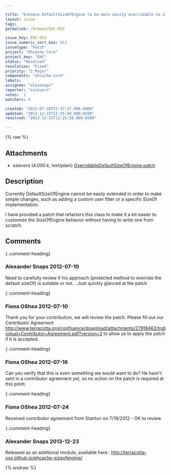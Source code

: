```yaml
---

title: "Enhance DefaultSizeOfEngine to be more easily overridable to allow for custom user filters and SizeOf implementations"
layout: issue
tags: 
permalink: /browse/EHC-953

issue_key: EHC-953
issue_numeric_sort_key: 953
issuetype: "Patch"
project: "Ehcache Core"
project_key: "EHC"
status: "Resolved"
resolution: "Fixed"
priority: "2 Major"
components: "ehcache-core"
labels: 
assignee: "alexsnaps"
reporter: "ssievers"
votes:  1
watchers: 4

created: "2012-07-10T12:37:37.000-0400"
updated: "2013-12-23T11:25:58.000-0500"
resolved: "2013-12-23T11:25:58.000-0500"

---
```




{% raw %}


## Attachments

* <em>ssievers</em> (4.000 k, text/plain) [OverridableDefaultSizeOfEngine.patch](/attachments/EHC/EHC-953/OverridableDefaultSizeOfEngine.patch)




## Description

<div markdown="1" class="description">

Currently DefaultSizeOfEngine cannot be easily extended in order to make simple changes, such as adding a custom user filter or a specific SizeOf implementation.

I have provided a patch that refactors this class to make it a bit easier to customize the SizeOfEngine behavior without having to write one from scratch.

</div>

## Comments


{:.comment-heading}
### **Alexander Snaps** <span class="date">2012-07-10</span>

<div markdown="1" class="comment">

Need to carefully review if his approach (protected method to override the default sizeOf) is suitable or not... Just quickly glanced at the patch 

</div>


{:.comment-heading}
### **Fiona OShea** <span class="date">2012-07-10</span>

<div markdown="1" class="comment">

Thank you for your contribution, we will review the patch.
Please fill out our Contributor Agreement http://www.terracotta.org/confluence/download/attachments/27918462/Individual+Contributor+Agreement.pdf?version=2 to allow us to apply the patch if it is accepted.


</div>


{:.comment-heading}
### **Fiona OShea** <span class="date">2012-07-16</span>

<div markdown="1" class="comment">

Can you verify that this is even something we would want to do?
He hasn't sent in a contributor agreement yet, so no action on the patch is required at this point.

</div>


{:.comment-heading}
### **Fiona OShea** <span class="date">2012-07-24</span>

<div markdown="1" class="comment">

Received contributor agreement from Stanton on 7/19/2012 - OK to review 

</div>


{:.comment-heading}
### **Alexander Snaps** <span class="date">2013-12-23</span>

<div markdown="1" class="comment">

Released as an additional module, available here :
http://terracotta-oss.github.io/ehcache-sizeofengine/

</div>



{% endraw %}
